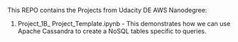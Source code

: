 This REPO contains the Projects from Udacity DE AWS Nanodegree:

1. Project_1B_ Project_Template.ipynb - This demonstrates how we can use Apache Cassandra to create a NoSQL tables specific to queries.

